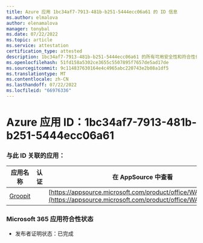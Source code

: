 ```yaml
---
title: Azure 应用 1bc34af7-7913-481b-b251-5444ecc06a61 的 ID 信息
ms.author: elmalova
author: elenamalova
manager: tonybal
ms.date: 07/22/2022
ms.topic: article
ms.service: attestation
certification_type: attested
description: 1bc34af7-7913-481b-b251-5444ecc06a61 的所有可用安全性和符合性信息。
ms.openlocfilehash: 51fd158a5302ce3655c5507895f7657de5ad17de
ms.sourcegitcommit: 9c114837630164e4c4965abc220743e2b08a1df5
ms.translationtype: MT
ms.contentlocale: zh-CN
ms.lasthandoff: 07/22/2022
ms.locfileid: "66976336"
---
```

# <a name="azure-app-id-1bc34af7-7913-481b-b251-5444ecc06a61"></a>Azure 应用 ID：1bc34af7-7913-481b-b251-5444ecc06a61


### <a name="apps-associated-with-this-id"></a>与此 ID 关联的应用：
| **应用名称** | **认证** | **在 AppSource 中查看** |
|--------------|---------------|-----------------------|
| [Groopit](../forward/WA200003818.md) |  | [https://appsource.microsoft.com/product/office/WA200003818](https://appsource.microsoft.com/product/office/WA200003818) |

### <a name="microsoft-365-app-compliance-status"></a>Microsoft 365 应用符合性状态
- 发布者证明状态：已完成
